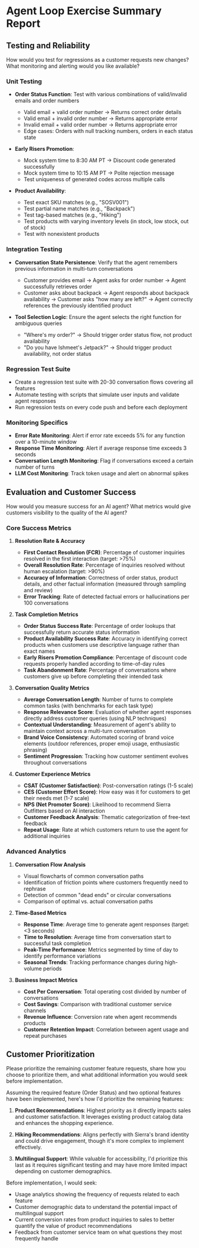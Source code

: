 # Agent Loop Exercise Summary Report

## Testing and Reliability

How would you test for regressions as a customer requests new changes? What monitoring and alerting would you like available?

### Unit Testing
- **Order Status Function**: Test with various combinations of valid/invalid emails and order numbers
  - Valid email + valid order number → Returns correct order details
  - Valid email + invalid order number → Returns appropriate error
  - Invalid email + valid order number → Returns appropriate error
  - Edge cases: Orders with null tracking numbers, orders in each status state

- **Early Risers Promotion**: 
  - Mock system time to 8:30 AM PT → Discount code generated successfully
  - Mock system time to 10:15 AM PT → Polite rejection message
  - Test uniqueness of generated codes across multiple calls

- **Product Availability**:
  - Test exact SKU matches (e.g., "SOSV001")
  - Test partial name matches (e.g., "Backpack")
  - Test tag-based matches (e.g., "Hiking")
  - Test products with varying inventory levels (in stock, low stock, out of stock)
  - Test with nonexistent products

### Integration Testing
- **Conversation State Persistence**: Verify that the agent remembers previous information in multi-turn conversations
  - Customer provides email → Agent asks for order number → Agent successfully retrieves order
  - Customer asks about backpack → Agent responds about backpack availability → Customer asks "how many are left?" → Agent correctly references the previously identified product

- **Tool Selection Logic**: Ensure the agent selects the right function for ambiguous queries
  - "Where's my order?" → Should trigger order status flow, not product availability
  - "Do you have Ishmeet's Jetpack?" → Should trigger product availability, not order status

### Regression Test Suite
- Create a regression test suite with 20-30 conversation flows covering all features
- Automate testing with scripts that simulate user inputs and validate agent responses
- Run regression tests on every code push and before each deployment

### Monitoring Specifics
- **Error Rate Monitoring**: Alert if error rate exceeds 5% for any function over a 10-minute window
- **Response Time Monitoring**: Alert if average response time exceeds 3 seconds
- **Conversation Length Monitoring**: Flag if conversations exceed a certain number of turns
- **LLM Cost Monitoring**: Track token usage and alert on abnormal spikes

## Evaluation and Customer Success

How would you measure success for an AI agent? What metrics would give customers visibility to the quality of the AI agent?

### Core Success Metrics

1. **Resolution Rate & Accuracy**
   - **First Contact Resolution (FCR)**: Percentage of customer inquiries resolved in the first interaction (target: >75%)
   - **Overall Resolution Rate**: Percentage of inquiries resolved without human escalation (target: >90%)
   - **Accuracy of Information**: Correctness of order status, product details, and other factual information (measured through sampling and review)
   - **Error Tracking**: Rate of detected factual errors or hallucinations per 100 conversations

2. **Task Completion Metrics**
   - **Order Status Success Rate**: Percentage of order lookups that successfully return accurate status information 
   - **Product Availability Success Rate**: Accuracy in identifying correct products when customers use descriptive language rather than exact names
   - **Early Risers Promotion Compliance**: Percentage of discount code requests properly handled according to time-of-day rules
   - **Task Abandonment Rate**: Percentage of conversations where customers give up before completing their intended task

3. **Conversation Quality Metrics**
   - **Average Conversation Length**: Number of turns to complete common tasks (with benchmarks for each task type)
   - **Response Relevance Score**: Evaluation of whether agent responses directly address customer queries (using NLP techniques)
   - **Contextual Understanding**: Measurement of agent's ability to maintain context across a multi-turn conversation
   - **Brand Voice Consistency**: Automated scoring of brand voice elements (outdoor references, proper emoji usage, enthusiastic phrasing)
   - **Sentiment Progression**: Tracking how customer sentiment evolves throughout conversations

4. **Customer Experience Metrics**
   - **CSAT (Customer Satisfaction)**: Post-conversation ratings (1-5 scale)
   - **CES (Customer Effort Score)**: How easy was it for customers to get their needs met (1-7 scale)
   - **NPS (Net Promoter Score)**: Likelihood to recommend Sierra Outfitters based on AI interaction
   - **Customer Feedback Analysis**: Thematic categorization of free-text feedback
   - **Repeat Usage**: Rate at which customers return to use the agent for additional inquiries

### Advanced Analytics

1. **Conversation Flow Analysis**
   - Visual flowcharts of common conversation paths
   - Identification of friction points where customers frequently need to rephrase
   - Detection of common "dead ends" or circular conversations
   - Comparison of optimal vs. actual conversation paths

2. **Time-Based Metrics**
   - **Response Time**: Average time to generate agent responses (target: <3 seconds)
   - **Time to Resolution**: Average time from conversation start to successful task completion
   - **Peak-Time Performance**: Metrics segmented by time of day to identify performance variations
   - **Seasonal Trends**: Tracking performance changes during high-volume periods

3. **Business Impact Metrics**
   - **Cost Per Conversation**: Total operating cost divided by number of conversations
   - **Cost Savings**: Comparison with traditional customer service channels
   - **Revenue Influence**: Conversion rate when agent recommends products
   - **Customer Retention Impact**: Correlation between agent usage and repeat purchases

## Customer Prioritization

Please prioritize the remaining customer feature requests, share how you choose to prioritize them, and what additional information you would seek before implementation.

Assuming the required feature (Order Status) and two optional features have been implemented, here's how I'd prioritize the remaining features:

1. **Product Recommendations**: Highest priority as it directly impacts sales and customer satisfaction. It leverages existing product catalog data and enhances the shopping experience.

2. **Hiking Recommendations**: Aligns perfectly with Sierra's brand identity and could drive engagement, though it's more complex to implement effectively.

3. **Multilingual Support**: While valuable for accessibility, I'd prioritize this last as it requires significant testing and may have more limited impact depending on customer demographics.

Before implementation, I would seek:
- Usage analytics showing the frequency of requests related to each feature
- Customer demographic data to understand the potential impact of multilingual support
- Current conversion rates from product inquiries to sales to better quantify the value of product recommendations
- Feedback from customer service team on what questions they most frequently handle